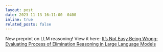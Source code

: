 ```yaml
---
layout: post
date: 2023-11-13 16:11:00 -0400
inline: true
related_posts: false
---
```


New preprint on LLM reasoning! View it here: [It’s Not Easy Being Wrong:
Evaluating Process of Elimination Reasoning in Large Language Models](https://arxiv.org/abs/2311.07532)
